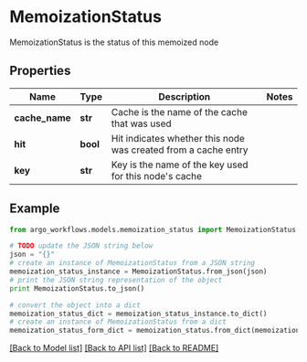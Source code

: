 # MemoizationStatus

MemoizationStatus is the status of this memoized node

## Properties

Name | Type | Description | Notes
------------ | ------------- | ------------- | -------------
**cache_name** | **str** | Cache is the name of the cache that was used | 
**hit** | **bool** | Hit indicates whether this node was created from a cache entry | 
**key** | **str** | Key is the name of the key used for this node&#39;s cache | 

## Example

```python
from argo_workflows.models.memoization_status import MemoizationStatus

# TODO update the JSON string below
json = "{}"
# create an instance of MemoizationStatus from a JSON string
memoization_status_instance = MemoizationStatus.from_json(json)
# print the JSON string representation of the object
print MemoizationStatus.to_json()

# convert the object into a dict
memoization_status_dict = memoization_status_instance.to_dict()
# create an instance of MemoizationStatus from a dict
memoization_status_form_dict = memoization_status.from_dict(memoization_status_dict)
```
[[Back to Model list]](../README.md#documentation-for-models) [[Back to API list]](../README.md#documentation-for-api-endpoints) [[Back to README]](../README.md)


